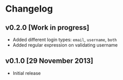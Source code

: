 Changelog
=========

## v0.2.0 [Work in progress]

- Added different login types: `email`, `username`, `both`
- Added regular expression on validating username

## v0.1.0 [29 November 2013]

- Initial release